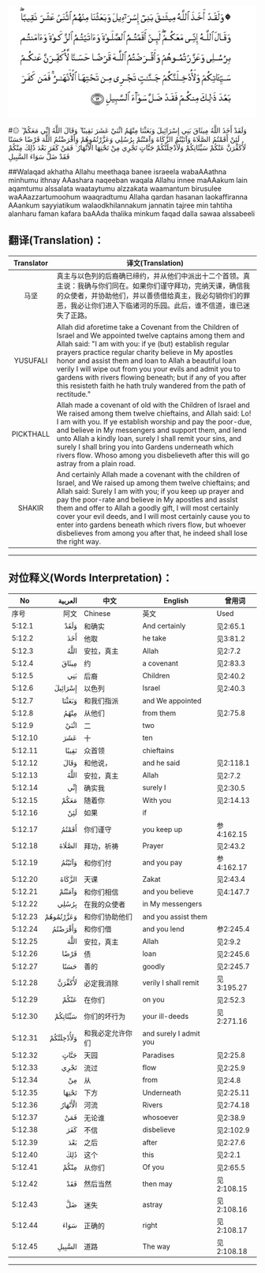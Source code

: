 ![005:012](images/005_012.gif)

#۞ وَلَقَدْ أَخَذَ اللَّهُ مِيثَاقَ بَنِي إِسْرَائِيلَ وَبَعَثْنَا مِنْهُمُ اثْنَيْ عَشَرَ نَقِيبًا ۖ وَقَالَ اللَّهُ إِنِّي مَعَكُمْ ۖ لَئِنْ أَقَمْتُمُ الصَّلَاةَ وَآتَيْتُمُ الزَّكَاةَ وَآمَنْتُمْ بِرُسُلِي وَعَزَّرْتُمُوهُمْ وَأَقْرَضْتُمُ اللَّهَ قَرْضًا حَسَنًا لَأُكَفِّرَنَّ عَنْكُمْ سَيِّئَاتِكُمْ وَلَأُدْخِلَنَّكُمْ جَنَّاتٍ تَجْرِي مِنْ تَحْتِهَا الْأَنْهَارُ ۚ فَمَنْ كَفَرَ بَعْدَ ذَٰلِكَ مِنْكُمْ فَقَدْ ضَلَّ سَوَاءَ السَّبِيلِ 

##Walaqad akhatha Allahu meethaqa banee israeela wabaAAathna minhumu ithnay AAashara naqeeban waqala Allahu innee maAAakum lain aqamtumu alssalata waataytumu alzzakata waamantum birusulee waAAazzartumoohum waaqradtumu Allaha qardan hasanan laokaffiranna AAankum sayyiatikum walaodkhilannakum jannatin tajree min tahtiha alanharu faman kafara baAAda thalika minkum faqad dalla sawaa alssabeeli 

## 翻译(Translation)：

| Translator | 译文(Translation)                                            |
| :--------: | ------------------------------------------------------------ |
|    马坚    | 真主与以色列的后裔确已缔约，并从他们中派出十二个首领。真主说：我确与你们同在。如果你们谨守拜功，完纳天课，确信我的众使者，并协助他们，并以善债借给真主，我必勾销你们的罪恶，我必让你们进入下临诸河的乐园。此后，谁不信道，谁已迷失了正路。 |
|  YUSUFALI  | Allah did aforetime take a Covenant from the Children of Israel and We appointed twelve captains among them and Allah said: "I am with you: if ye (but) establish regular prayers practice regular charity believe in My apostles honor and assist them and loan to Allah a beautiful loan verily I will wipe out from you your evils and admit you to gardens with rivers flowing beneath; but if any of you after this resisteth faith he hath truly wandered from the path of rectitude." |
| PICKTHALL  | Allah made a covenant of old with the Children of Israel and We raised among them twelve chieftains, and Allah said: Lo! I am with you. If ye establish worship and pay the poor-due, and believe in My messengers and support them, and lend unto Allah a kindly loan, surely I shall remit your sins, and surely I shall bring you into Gardens underneath which rivers flow. Whoso among you disbelieveth after this will go astray from a plain road. |
|   SHAKIR   | And certainly Allah made a covenant with the children of Israel, and We raised up among them twelve chieftains; and Allah said: Surely I am with you; if you keep up prayer and pay the poor-rate and believe in My apostles and asslst them and offer to Allah a goodly gift, I will most certainly cover your evil deeds, and I will most certainly cause you to enter into gardens beneath which rivers flow, but whoever disbelieves from among you after that, he indeed shall lose the right way. |

---

## 对位释义(Words Interpretation)：

| No   | العربية | 中文    | English | 曾用词 |
| ---- | ------: | ------- | ------- | ------ |
| 序号 |    阿文 | Chinese | 英文    | Used   |
| 5:12.1  | وَلَقَدْ      | 和确实           | And certainly          | 见2:65.1   |
| 5:12.2  | أَخَذَ       | 他取             | he take                | 见3:81.2   |
| 5:12.3  | اللَّهُ      | 安拉，真主       | Allah                  | 见2:7.2 |
| 5:12.4  | مِيثَاقَ     | 约               | a covenant             | 见2:83.3   |
| 5:12.5  | بَنِي       | 后裔             | Children               | 见2:40.2   |
| 5:12.6  | إِسْرَائِيلَ   | 以色列           | Israel                 | 见2:40.3   |
| 5:12.7  | وَبَعَثْنَا    | 和我们指派       | and We appointed       |            |
| 5:12.8  | مِنْهُمُ      | 从他们           | from them              | 见2:75.8   |
| 5:12.9  | اثْنَيْ      | 二               | two                    |            |
| 5:12.10 | عَشَرَ       | 十               | ten                    |            |
| 5:12.11 | نَقِيبًا     | 众首领           | chieftains             |            |
| 5:12.12 | وَقَالَ      | 和他说，         | and he said            | 见2:118.1  |
| 5:12.13 | اللَّهُ      | 安拉，真主       | Allah                  | 见2:7.2 |
| 5:12.14 | إِنِّي       | 确实我           | surely I               | 见2:30.5   |
| 5:12.15 | مَعَكُمْ      | 随着你           | With you               | 见2:14.13  |
| 5:12.16 | لَئِنْ       | 如果             | if                     |            |
| 5:12.17 | أَقَمْتُمُ     | 你们谨守         | you keep up            | 参4:162.15 |
| 5:12.18 | الصَّلَاةَ    | 拜功，祈祷       | Prayer                 | 见2:43.2   |
| 5:12.19 | وَآتَيْتُمُ    | 和你们付         | and you pay            | 参4:162.17 |
| 5:12.20 | الزَّكَاةَ    | 天课             | Zakat                  | 见2:43.4   |
| 5:12.21 | وَآمَنْتُمْ    | 和你们相信       | and you believe        | 见4:147.7  |
| 5:12.22 | بِرُسُلِي     | 在我的众使者     | in My messengers       |            |
| 5:12.23 | وَعَزَّرْتُمُوهُمْ | 和你们协助他们   | and you assist them    |            |
| 5:12.24 | وَأَقْرَضْتُمُ   | 和你们借         | and you lend           | 参2:245.4  |
| 5:12.25 | اللَّهَ      | 安拉，真主       | Allah                  | 见2:9.2 |
| 5:12.26 | قَرْضًا      | 债               | loan                   | 见2:245.6  |
| 5:12.27 | حَسَنًا      | 善的             | goodly                 | 见2:245.7  |
| 5:12.28 | لَأُكَفِّرَنَّ    | 必定我消除       | verily I shall remit   | 见3:195.27 |
| 5:12.29 | عَنْكُمْ      | 在你们           | on you                 | 见2:52.3   |
| 5:12.30 | سَيِّئَاتِكُمْ   | 你们的坏行为     | your ill-deeds         | 见2:271.16 |
| 5:12.31 | وَلَأُدْخِلَنَّكُمْ | 和我必定允许你们 | and surely I admit you |            |
| 5:12.32 | جَنَّاتٍ      | 天园             | Paradises              | 见2:25.8   |
| 5:12.33 | تَجْرِي      | 流过             | flow                   | 见2:25.9   |
| 5:12.34 | مِنْ        | 从               | from                   | 见2:4.8    |
| 5:12.35 | تَحْتِهَا     | 下方             | Underneath             | 见2:25.11  |
| 5:12.36 | الْأَنْهَارُ   | 河流             | Rivers                 | 见2:74.18  |
| 5:12.37 | فَمَنْ       | 无论谁           | whosoever              | 见2:38.9   |
| 5:12.38 | كَفَرَ       | 不信             | disbelieve             | 见2:102.9  |
| 5:12.39 | بَعْدَ       | 之后             | after                  | 见2:27.6   |
| 5:12.40 | ذَٰلِكَ       | 这个             | this                   | 见2:2.1    |
| 5:12.41 | مِنْكُمْ      | 从你们           | Of you                 | 见2:65.5   |
| 5:12.42 | فَقَدْ       | 然后当然         | then may               | 见2:108.15 |
| 5:12.43 | ضَلَّ        | 迷失             | astray                 | 见2:108.16 |
| 5:12.44 | سَوَاءَ      | 正确的           | right                  | 见2:108.17 |
| 5:12.45 | السَّبِيلِ    | 道路             | The way                | 见2:108.18 |

---
